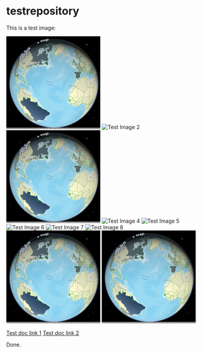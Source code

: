 # testrepository

This is a test image:

![Test Image 1](3DChoropleth.png)
![Test Image 2]("3DChoropleth.png")
![Test Image 3](/3DChoropleth.png)
![Test Image 4](https://github.com/tograh/testrepository/3DChoropleth.png)
![Test Image 5](https://.../3DChoropleth.png)
![Test Image 6](master/3DChoropleth.png)
![Test Image 7](https://github.com/tograh/testrepository/master/3DChoropleth.png)
![Test Image 8](https://raw.githubusercontent.com/tograh/testrepository/master/3DChoropleth.png)
![Test Image 9](images/3DChoropleth.png)
![TestImage10](images/testimage.png)

[Test doc link 1](https://raw.githubusercontent.com/tograh/testrepository/master/doc/testdoc.pdf)
[Test doc link 2](https://raw.githubusercontent.com/tograh/testrepository/master/doc/testdoc.docx)

Done.
